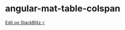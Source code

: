 # angular-mat-table-colspan

[Edit on StackBlitz ⚡️](https://stackblitz.com/edit/angular-bklajw-dzweex)